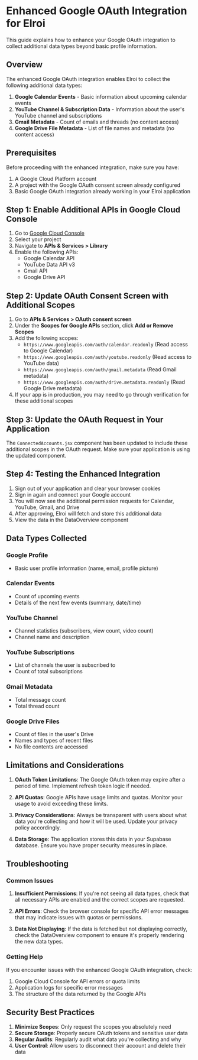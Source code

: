 # Enhanced Google OAuth Integration for Elroi

This guide explains how to enhance your Google OAuth integration to collect additional data types beyond basic profile information.

## Overview

The enhanced Google OAuth integration enables Elroi to collect the following additional data types:

1. **Google Calendar Events** - Basic information about upcoming calendar events
2. **YouTube Channel & Subscription Data** - Information about the user's YouTube channel and subscriptions
3. **Gmail Metadata** - Count of emails and threads (no content access)
4. **Google Drive File Metadata** - List of file names and metadata (no content access)

## Prerequisites

Before proceeding with the enhanced integration, make sure you have:

1. A Google Cloud Platform account
2. A project with the Google OAuth consent screen already configured
3. Basic Google OAuth integration already working in your Elroi application

## Step 1: Enable Additional APIs in Google Cloud Console

1. Go to [Google Cloud Console](https://console.cloud.google.com/)
2. Select your project
3. Navigate to **APIs & Services > Library**
4. Enable the following APIs:
   - Google Calendar API
   - YouTube Data API v3
   - Gmail API
   - Google Drive API

## Step 2: Update OAuth Consent Screen with Additional Scopes

1. Go to **APIs & Services > OAuth consent screen**
2. Under the **Scopes for Google APIs** section, click **Add or Remove Scopes**
3. Add the following scopes:
   - `https://www.googleapis.com/auth/calendar.readonly` (Read access to Google Calendar)
   - `https://www.googleapis.com/auth/youtube.readonly` (Read access to YouTube data)
   - `https://www.googleapis.com/auth/gmail.metadata` (Read Gmail metadata)
   - `https://www.googleapis.com/auth/drive.metadata.readonly` (Read Google Drive metadata)
4. If your app is in production, you may need to go through verification for these additional scopes

## Step 3: Update the OAuth Request in Your Application

The `ConnectedAccounts.jsx` component has been updated to include these additional scopes in the OAuth request. Make sure your application is using the updated component.

## Step 4: Testing the Enhanced Integration

1. Sign out of your application and clear your browser cookies
2. Sign in again and connect your Google account
3. You will now see the additional permission requests for Calendar, YouTube, Gmail, and Drive
4. After approving, Elroi will fetch and store this additional data
5. View the data in the DataOverview component

## Data Types Collected

### Google Profile
- Basic user profile information (name, email, profile picture)

### Calendar Events
- Count of upcoming events
- Details of the next few events (summary, date/time)

### YouTube Channel
- Channel statistics (subscribers, view count, video count)
- Channel name and description

### YouTube Subscriptions
- List of channels the user is subscribed to
- Count of total subscriptions

### Gmail Metadata
- Total message count
- Total thread count

### Google Drive Files
- Count of files in the user's Drive
- Names and types of recent files
- No file contents are accessed

## Limitations and Considerations

1. **OAuth Token Limitations**: The Google OAuth token may expire after a period of time. Implement refresh token logic if needed.

2. **API Quotas**: Google APIs have usage limits and quotas. Monitor your usage to avoid exceeding these limits.

3. **Privacy Considerations**: Always be transparent with users about what data you're collecting and how it will be used. Update your privacy policy accordingly.

4. **Data Storage**: The application stores this data in your Supabase database. Ensure you have proper security measures in place.

## Troubleshooting

### Common Issues

1. **Insufficient Permissions**: If you're not seeing all data types, check that all necessary APIs are enabled and the correct scopes are requested.

2. **API Errors**: Check the browser console for specific API error messages that may indicate issues with quotas or permissions.

3. **Data Not Displaying**: If the data is fetched but not displaying correctly, check the DataOverview component to ensure it's properly rendering the new data types.

### Getting Help

If you encounter issues with the enhanced Google OAuth integration, check:

1. Google Cloud Console for API errors or quota limits
2. Application logs for specific error messages
3. The structure of the data returned by the Google APIs

## Security Best Practices

1. **Minimize Scopes**: Only request the scopes you absolutely need
2. **Secure Storage**: Properly secure OAuth tokens and sensitive user data
3. **Regular Audits**: Regularly audit what data you're collecting and why
4. **User Control**: Allow users to disconnect their account and delete their data 